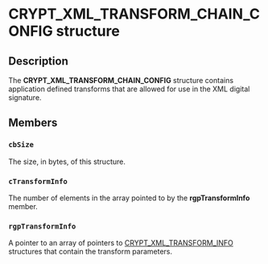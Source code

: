 # CRYPT_XML_TRANSFORM_CHAIN_CONFIG structure

## Description

The **CRYPT_XML_TRANSFORM_CHAIN_CONFIG** structure contains application defined transforms that are allowed for use in the XML digital signature.

## Members

### `cbSize`

The size, in bytes, of this structure.

### `cTransformInfo`

The number of elements in the array pointed to by the **rgpTransformInfo** member.

### `rgpTransformInfo`

A pointer to an array of pointers to [CRYPT_XML_TRANSFORM_INFO](https://learn.microsoft.com/windows/desktop/api/cryptxml/ns-cryptxml-crypt_xml_transform_info) structures that contain the transform parameters.